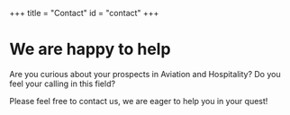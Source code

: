 +++
title = "Contact"
id = "contact"
+++

# We are happy to help

Are you curious about your prospects in Aviation and Hospitality? Do you feel your calling in this field?

Please feel free to contact us, we are eager to help you in your quest!
